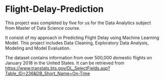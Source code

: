# Flight-Delay-Prediction
This project was completed by five for us for the Data Analytics subject from Master of Data Science course.

It consist of my approach in Predicting Flight Delay using Machine Learning Model. This project includes Data Cleaning, Exploratory Data Analysis, Modeling and Model Evaluation.

The dataset contains information from over 500,000 domestic flights on January 2018 in the United States. It can be retrieved from https://www.transtats.bts.gov/DL_SelectFields.asp?Table_ID=236&DB_Short_Name=On-Time
